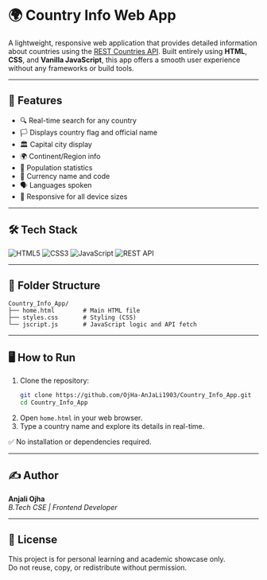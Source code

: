 
# 🌍 Country Info Web App

A lightweight, responsive web application that provides detailed information about countries using the [REST Countries API](https://restcountries.com/). Built entirely using **HTML**, **CSS**, and **Vanilla JavaScript**, this app offers a smooth user experience without any frameworks or build tools.

---

## 🚀 Features

- 🔍 Real-time search for any country
- 🏳️ Displays country flag and official name
- 🏛️ Capital city display
- 🌍 Continent/Region info
- 👥 Population statistics
- 💱 Currency name and code
- 🗣️ Languages spoken
- 📱 Responsive for all device sizes

---

## 🛠️ Tech Stack

![HTML5](https://img.shields.io/badge/HTML5-E34F26?style=for-the-badge&logo=html5)
![CSS3](https://img.shields.io/badge/CSS3-1572B6?style=for-the-badge&logo=css3)
![JavaScript](https://img.shields.io/badge/JavaScript-F7DF1E?style=for-the-badge&logo=javascript)
![REST API](https://img.shields.io/badge/API-REST%20Countries-blue?style=for-the-badge)

---

## 📁 Folder Structure

```text
Country_Info_App/
├── home.html        # Main HTML file
├── styles.css       # Styling (CSS)
└── jscript.js       # JavaScript logic and API fetch
```

---

## 🖥️ How to Run

1. Clone the repository:
   ```bash
   git clone https://github.com/OjHa-AnJaLi1903/Country_Info_App.git
   cd Country_Info_App
   ```
2. Open `home.html` in your web browser.
3. Type a country name and explore its details in real-time.

✅ No installation or dependencies required.

---

## ✍️ Author

**Anjali Ojha**  
_B.Tech CSE | Frontend Developer_

---

## 📄 License

This project is for personal learning and academic showcase only.  
Do not reuse, copy, or redistribute without permission.
